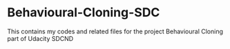 # Behavioural-Cloning-SDC
This contains my codes and related files for the project Behavioural Cloning part of Udacity SDCND
